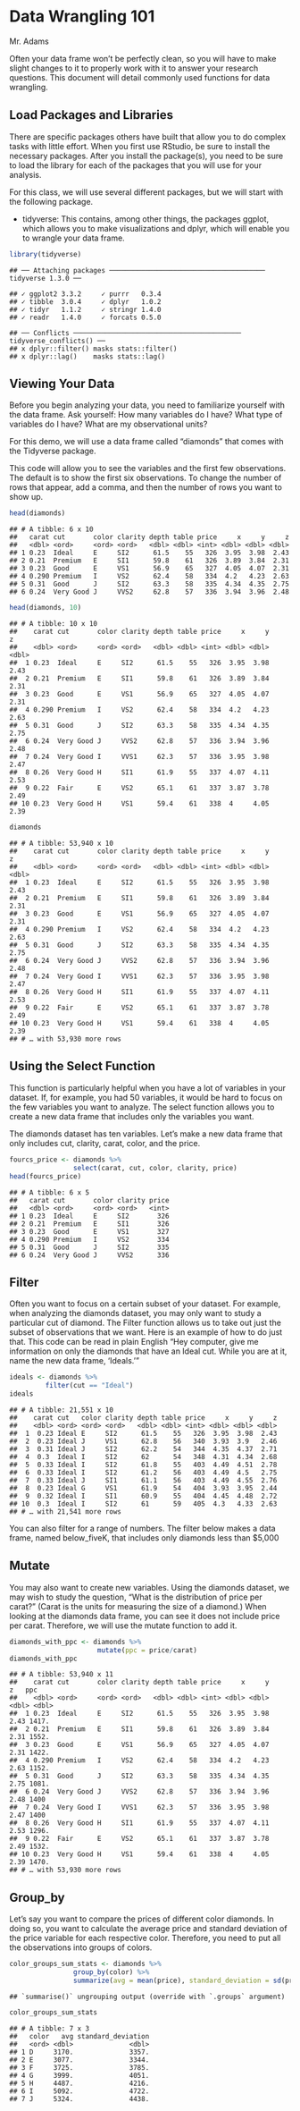 Data Wrangling 101
================
Mr. Adams

Often your data frame won’t be perfectly clean, so you will have to make
slight changes to it to properly work with it to answer your research
questions. This document will detail commonly used functions for data
wrangling.

## Load Packages and Libraries

There are specific packages others have built that allow you to do
complex tasks with little effort. When you first use RStudio, be sure to
install the necessary packages. After you install the package(s), you
need to be sure to load the library for each of the packages that you
will use for your analysis.

For this class, we will use several different packages, but we will
start with the following package.

  - tidyverse: This contains, among other things, the packages ggplot,
    which allows you to make visualizations and dplyr, which will enable
    you to wrangle your data frame.

<!-- end list -->

``` r
library(tidyverse)
```

    ## ── Attaching packages ─────────────────────────────────────── tidyverse 1.3.0 ──

    ## ✓ ggplot2 3.3.2     ✓ purrr   0.3.4
    ## ✓ tibble  3.0.4     ✓ dplyr   1.0.2
    ## ✓ tidyr   1.1.2     ✓ stringr 1.4.0
    ## ✓ readr   1.4.0     ✓ forcats 0.5.0

    ## ── Conflicts ────────────────────────────────────────── tidyverse_conflicts() ──
    ## x dplyr::filter() masks stats::filter()
    ## x dplyr::lag()    masks stats::lag()

## Viewing Your Data

Before you begin analyzing your data, you need to familiarize yourself
with the data frame. Ask yourself: How many variables do I have? What
type of variables do I have? What are my observational units?

For this demo, we will use a data frame called “diamonds” that comes
with the Tidyverse package.

This code will allow you to see the variables and the first few
observations. The default is to show the first six observations. To
change the number of rows that appear, add a comma, and then the number
of rows you want to show up.

``` r
head(diamonds)
```

    ## # A tibble: 6 x 10
    ##   carat cut       color clarity depth table price     x     y     z
    ##   <dbl> <ord>     <ord> <ord>   <dbl> <dbl> <int> <dbl> <dbl> <dbl>
    ## 1 0.23  Ideal     E     SI2      61.5    55   326  3.95  3.98  2.43
    ## 2 0.21  Premium   E     SI1      59.8    61   326  3.89  3.84  2.31
    ## 3 0.23  Good      E     VS1      56.9    65   327  4.05  4.07  2.31
    ## 4 0.290 Premium   I     VS2      62.4    58   334  4.2   4.23  2.63
    ## 5 0.31  Good      J     SI2      63.3    58   335  4.34  4.35  2.75
    ## 6 0.24  Very Good J     VVS2     62.8    57   336  3.94  3.96  2.48

``` r
head(diamonds, 10)
```

    ## # A tibble: 10 x 10
    ##    carat cut       color clarity depth table price     x     y     z
    ##    <dbl> <ord>     <ord> <ord>   <dbl> <dbl> <int> <dbl> <dbl> <dbl>
    ##  1 0.23  Ideal     E     SI2      61.5    55   326  3.95  3.98  2.43
    ##  2 0.21  Premium   E     SI1      59.8    61   326  3.89  3.84  2.31
    ##  3 0.23  Good      E     VS1      56.9    65   327  4.05  4.07  2.31
    ##  4 0.290 Premium   I     VS2      62.4    58   334  4.2   4.23  2.63
    ##  5 0.31  Good      J     SI2      63.3    58   335  4.34  4.35  2.75
    ##  6 0.24  Very Good J     VVS2     62.8    57   336  3.94  3.96  2.48
    ##  7 0.24  Very Good I     VVS1     62.3    57   336  3.95  3.98  2.47
    ##  8 0.26  Very Good H     SI1      61.9    55   337  4.07  4.11  2.53
    ##  9 0.22  Fair      E     VS2      65.1    61   337  3.87  3.78  2.49
    ## 10 0.23  Very Good H     VS1      59.4    61   338  4     4.05  2.39

``` r
diamonds
```

    ## # A tibble: 53,940 x 10
    ##    carat cut       color clarity depth table price     x     y     z
    ##    <dbl> <ord>     <ord> <ord>   <dbl> <dbl> <int> <dbl> <dbl> <dbl>
    ##  1 0.23  Ideal     E     SI2      61.5    55   326  3.95  3.98  2.43
    ##  2 0.21  Premium   E     SI1      59.8    61   326  3.89  3.84  2.31
    ##  3 0.23  Good      E     VS1      56.9    65   327  4.05  4.07  2.31
    ##  4 0.290 Premium   I     VS2      62.4    58   334  4.2   4.23  2.63
    ##  5 0.31  Good      J     SI2      63.3    58   335  4.34  4.35  2.75
    ##  6 0.24  Very Good J     VVS2     62.8    57   336  3.94  3.96  2.48
    ##  7 0.24  Very Good I     VVS1     62.3    57   336  3.95  3.98  2.47
    ##  8 0.26  Very Good H     SI1      61.9    55   337  4.07  4.11  2.53
    ##  9 0.22  Fair      E     VS2      65.1    61   337  3.87  3.78  2.49
    ## 10 0.23  Very Good H     VS1      59.4    61   338  4     4.05  2.39
    ## # … with 53,930 more rows

## Using the Select Function

This function is particularly helpful when you have a lot of variables
in your dataset. If, for example, you had 50 variables, it would be hard
to focus on the few variables you want to analyze. The select function
allows you to create a new data frame that includes only the variables
you want.

The diamonds dataset has ten variables. Let’s make a new data frame that
only includes cut, clarity, carat, color, and the price.

``` r
fourcs_price <- diamonds %>%
                select(carat, cut, color, clarity, price)
head(fourcs_price)
```

    ## # A tibble: 6 x 5
    ##   carat cut       color clarity price
    ##   <dbl> <ord>     <ord> <ord>   <int>
    ## 1 0.23  Ideal     E     SI2       326
    ## 2 0.21  Premium   E     SI1       326
    ## 3 0.23  Good      E     VS1       327
    ## 4 0.290 Premium   I     VS2       334
    ## 5 0.31  Good      J     SI2       335
    ## 6 0.24  Very Good J     VVS2      336

## Filter

Often you want to focus on a certain subset of your dataset. For
example, when analyzing the diamonds dataset, you may only want to study
a particular cut of diamond. The Filter function allows us to take out
just the subset of observations that we want. Here is an example of how
to do just that. This code can be read in plain English “Hey computer,
give me information on only the diamonds that have an Ideal cut. While
you are at it, name the new data frame, ‘Ideals.’”

``` r
ideals <- diamonds %>%
         filter(cut == "Ideal")
ideals
```

    ## # A tibble: 21,551 x 10
    ##    carat cut   color clarity depth table price     x     y     z
    ##    <dbl> <ord> <ord> <ord>   <dbl> <dbl> <int> <dbl> <dbl> <dbl>
    ##  1  0.23 Ideal E     SI2      61.5    55   326  3.95  3.98  2.43
    ##  2  0.23 Ideal J     VS1      62.8    56   340  3.93  3.9   2.46
    ##  3  0.31 Ideal J     SI2      62.2    54   344  4.35  4.37  2.71
    ##  4  0.3  Ideal I     SI2      62      54   348  4.31  4.34  2.68
    ##  5  0.33 Ideal I     SI2      61.8    55   403  4.49  4.51  2.78
    ##  6  0.33 Ideal I     SI2      61.2    56   403  4.49  4.5   2.75
    ##  7  0.33 Ideal J     SI1      61.1    56   403  4.49  4.55  2.76
    ##  8  0.23 Ideal G     VS1      61.9    54   404  3.93  3.95  2.44
    ##  9  0.32 Ideal I     SI1      60.9    55   404  4.45  4.48  2.72
    ## 10  0.3  Ideal I     SI2      61      59   405  4.3   4.33  2.63
    ## # … with 21,541 more rows

You can also filter for a range of numbers. The filter below makes a
data frame, named below\_fiveK, that includes only diamonds less than
$5,000

## Mutate

You may also want to create new variables. Using the diamonds dataset,
we may wish to study the question, “What is the distribution of price
per carat?” (Carat is the units for measuring the size of a diamond.)
When looking at the diamonds data frame, you can see it does not include
price per carat. Therefore, we will use the mutate function to add it.

``` r
diamonds_with_ppc <- diamonds %>%
                      mutate(ppc = price/carat)
diamonds_with_ppc
```

    ## # A tibble: 53,940 x 11
    ##    carat cut       color clarity depth table price     x     y     z   ppc
    ##    <dbl> <ord>     <ord> <ord>   <dbl> <dbl> <int> <dbl> <dbl> <dbl> <dbl>
    ##  1 0.23  Ideal     E     SI2      61.5    55   326  3.95  3.98  2.43 1417.
    ##  2 0.21  Premium   E     SI1      59.8    61   326  3.89  3.84  2.31 1552.
    ##  3 0.23  Good      E     VS1      56.9    65   327  4.05  4.07  2.31 1422.
    ##  4 0.290 Premium   I     VS2      62.4    58   334  4.2   4.23  2.63 1152.
    ##  5 0.31  Good      J     SI2      63.3    58   335  4.34  4.35  2.75 1081.
    ##  6 0.24  Very Good J     VVS2     62.8    57   336  3.94  3.96  2.48 1400 
    ##  7 0.24  Very Good I     VVS1     62.3    57   336  3.95  3.98  2.47 1400 
    ##  8 0.26  Very Good H     SI1      61.9    55   337  4.07  4.11  2.53 1296.
    ##  9 0.22  Fair      E     VS2      65.1    61   337  3.87  3.78  2.49 1532.
    ## 10 0.23  Very Good H     VS1      59.4    61   338  4     4.05  2.39 1470.
    ## # … with 53,930 more rows

## Group\_by

Let’s say you want to compare the prices of different color diamonds. In
doing so, you want to calculate the average price and standard deviation
of the price variable for each respective color. Therefore, you need to
put all the observations into groups of colors.

``` r
color_groups_sum_stats <- diamonds %>%
                group_by(color) %>%
                summarize(avg = mean(price), standard_deviation = sd(price))
```

    ## `summarise()` ungrouping output (override with `.groups` argument)

``` r
color_groups_sum_stats
```

    ## # A tibble: 7 x 3
    ##   color   avg standard_deviation
    ##   <ord> <dbl>              <dbl>
    ## 1 D     3170.              3357.
    ## 2 E     3077.              3344.
    ## 3 F     3725.              3785.
    ## 4 G     3999.              4051.
    ## 5 H     4487.              4216.
    ## 6 I     5092.              4722.
    ## 7 J     5324.              4438.
